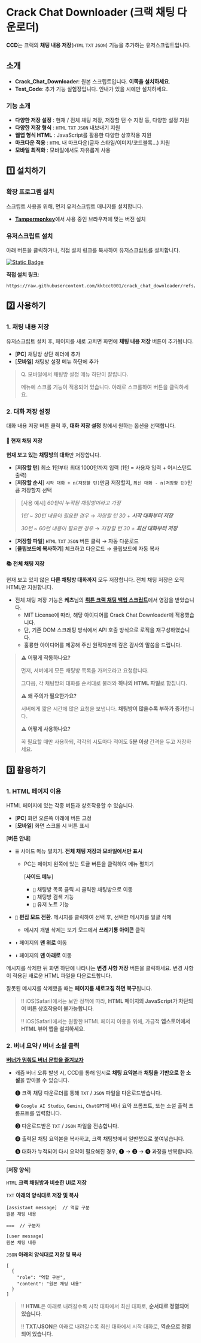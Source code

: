 # **Crack Chat Downloader (크랙 채팅 다운로더)**

**CCD**는 크랙의 **채팅 내용 저장**(`HTML` `TXT` `JSON`) 기능을 추가하는 유저스크립트입니다.

## 소개

  - **Crack_Chat_Downloader**: 원본 스크립트입니다. **이쪽을 설치하세요**.
  - **Test_Code**: 추가 기능 실험장입니다. 안내가 있을 시에만 설치하세요.

### 기능 소개
  - **다양한 저장 설정** : 현재 / 전체 채팅 저장, 저장할 턴 수 지정 등, 다양한 설정 지원
  - **다양한 저장 형식** : `HTML` `TXT` `JSON` 내보내기 지원
  - **웹앱 형식 HTML** : JavaScript를 활용한 다양한 상호작용 지원
  - **마크다운 적용** : `HTML` 내 마크다운(글자 스타일/이미지/코드블록…) 지원
  - **모바일 최적화** : 모바일에서도 자유롭게 사용

## 1️⃣ 설치하기

### 확장 프로그램 설치

스크립트 사용을 위해, 먼저 유저스크립트 매니저를 설치합니다.

  -   [**Tampermonkey**](https://www.tampermonkey.net/)에서 사용 중인 브라우저에 맞는 버전 설치

### 유저스크립트 설치
아래 버튼을 클릭하거나, 직접 설치 링크를 복사하여 유저스크립트를 설치합니다.

[![Static Badge](https://img.shields.io/badge/%E2%9A%99%EF%B8%8F%20INSTALL-crack_chat_downloader-blue?style=for-the-badge)](https://github.com/kktcct001/crack_chat_downloader/raw/refs/heads/main/Crack_Chat_Downloader.user.js)

**직접 설치 링크**:

```
https://raw.githubusercontent.com/kktcct001/crack_chat_downloader/refs/heads/main/Crack_Chat_Downloader.user.js
```


## 2️⃣ 사용하기

### 1. 채팅 내용 저장

유저스크립트 설치 후, 페이지를 새로 고치면 화면에 **채팅 내용 저장** 버튼이 추가됩니다.

- [**PC**] 채팅방 상단 헤더에 추가
- [**모바일**] 채팅방 설정 메뉴 하단에 추가

> Q. 모바일에서 채팅방 설정 메뉴 하단이 잘립니다.
>
> 메뉴에 스크롤 기능이 적용되어 있습니다. 아래로 스크롤하여 버튼을 클릭하세요.

### 2. 대화 저장 설정

대화 내용 저장 버튼 클릭 후, **대화 저장 설정** 창에서 원하는 옵션을 선택합니다.

#### 📘 현재 채팅 저장

**현재 보고 있는 채팅방의 대화**만 저장합니다.

  -  [**저장할 턴**] 최소 1턴부터 최대 1000턴까지 입력 (1턴 = 사용자 입력 + 어시스턴트 출력)
  -  [**저장할 순서**] `시작 대화 + n(저장할 턴)`만큼 저장할지, `최신 대화 - n(저장할 턴)`만큼 저장할지 선택    
  > [사용 예시] *60턴이 누적된 채팅방이라고 가정*
  >
  > *1턴 ~ 30턴 내용이 필요한 경우* → *저장할 턴 30 + **시작 대화부터 저장***
  >
  > *30턴 ~ 60턴 내용이 필요한 경우* → *저장할 턴 30 + **최신 대화부터 저장***        
  -  [**저장할 파일**]  `HTML` `TXT` `JSON` 버튼 클릭 → 자동 다운로드
  -  [**클립보드에 복사하기**]  체크하고 다운로드 → 클립보드에 자동 복사

#### 📚 전체 채팅 저장

현재 보고 있지 않은 **다른 채팅방 대화까지** 모두 저장합니다. 전체 채팅 저장은 오직 HTML만 지원합니다.

- 전체 채팅 저장 기능은 **케츠**님의 [**뤼튼 크랙 채팅 백업 스크립트**](https://github.com/tincansimagine/crack_backup)에서 영감을 받았습니다.
  - MIT License에 따라, 해당 아이디어를 Crack Chat Downloader에 적용했습니다.
  - 단, 기존 DOM 스크래핑 방식에서 API 호출 방식으로 로직을 재구성하였습니다.
  - 훌륭한 아이디어를 제공해 주신 원작자분께 깊은 감사의 말씀을 드립니다.

> **⚠ 어떻게 작동하나요?**
>
> 먼저, 서버에게 모든 채팅방 목록을 가져오라고 요청합니다.
>
> 그다음, 각 채팅방의 대화를 순서대로 불러와 **하나의 HTML 파일**로 합칩니다.
>
> **⚠ 왜 주의가 필요한가요?**
>
> 서버에게 짧은 시간에 많은 요청을 보냅니다. **채팅방이 많을수록 부하가 증가**합니다.
>
> **⚠ 어떻게 사용하나요?**
>
> 꼭 필요할 때만 사용하되, 각각의 시도마다 적어도 **5분 이상** 간격을 두고 저장하세요.

## 3️⃣ 활용하기

### 1. HTML 페이지 이용

HTML 페이지에 있는 각종 버튼과 상호작용할 수 있습니다.

  -  [**PC**] 화면 오른쪽 아래에 버튼 고정
  -  [**모바일**] 화면 스크롤 시 버튼 표시

[**버튼 안내**]
- `☰` 사이드 메뉴 펼치기. **전체 채팅 저장과 모바일에서만 표시**
    - PC는 페이지 왼쪽에 있는 토글 버튼을 클릭하여 메뉴 펼치기

       [**사이드 메뉴**]
         - `🧾` 채팅방 목록 클릭 시 클릭한 채팅방으로 이동
         - `🔎` 채팅방 검색 기능
         - `📒` 유저 노트 기능
      
- `📝` **편집 모드 전환**. 메시지를 클릭하여 선택 후, 선택한 메시지를 일괄 삭제
    - 메시지 개별 삭제는 보기 모드에서 **쓰레기통 아이콘** 클릭
- `⬆️` 페이지의 **맨 위로** 이동
- `⬇️` 페이지의 **맨 아래로** 이동
   
메시지를 삭제한 뒤 화면 하단에 나타나는 **변경 사항 저장** 버튼을 클릭하세요. 변경 사항이 적용된 새로운 HTML 파일을 다운로드합니다.

잘못된 메시지를 삭제했을 때는 **페이지를 새로고침 하면 복구**됩니다.

> ‼︎  iOS(Safari)에서는 보안 정책에 따라, **HTML 페이지의 JavaScript가 차단되어 버튼 상호작용이 불가능합니다**.
>
> ‼︎  iOS(Safari)에서는 원활한 HTML 페이지 이용을 위해, 가급적 **앱스토어에서 HTML 뷰어 앱을 설치하세요**.

### 2. 버너 요약 / 버너 소설 출력

[**버너가 멈춰도 버너 문학을 즐겨보자**](https://gall.dcinside.com/mini/board/view/?id=wrtnw&no=85829&exception_mode=recommend&page=1)

- 캐즘 버너 오류 발생 시, CCD를 통해 임시로 **채팅 요약본**과 **채팅을 기반으로 한 소설**을 받아볼 수 있습니다.
  
    ➊  크랙 채팅 다운로더를 통해 `TXT` / `JSON` 파일을 다운로드받습니다.
  
    ➋  `Google AI Studio`, `Gemini`, `ChatGPT`에 버너 요약 프롬프트, 또는 소설 출력 프롬프트를 입력합니다.
  
    ➌  다운로드받은 `TXT` / `JSON` 파일을 전송합니다.
       
    ➍  출력된 채팅 요약본을 복사하고, 크랙 채팅방에서 일반챗으로 붙여넣습니다.

    ➎  대화가 누적되어 다시 요약이 필요해진 경우, ➊ → ➌ → ➍ 과정을 반복합니다.
  
 ---
 
[**저장 양식**]

  `HTML` **크랙 채팅방과 비슷한 UI로 저장**
     
  `TXT` **아래의 양식대로 저장 및 복사**
     
  ```
  [assistant message]  // 역할 구분
  원본 채팅 내용

  ===  // 구분자

  [user message]
  원본 채팅 내용
  ```
     
  `JSON` **아래의 양식대로 저장 및 복사**
     
  ```
  [
    {
      "role": "역할 구분",
      "content": "원본 채팅 내용"
    }
  ]
   ```
     
> ‼︎  **HTML**은 아래로 내려갈수록 시작 대화에서 최신 대화로, **순서대로 정렬되어 있습니다**.
> 
> ‼︎  **TXT**/**JSON**은 아래로 내려갈수록 최신 대화에서 시작 대화로, **역순으로 정렬되어 있습니다**.
